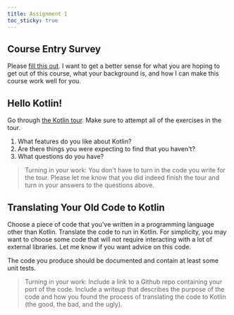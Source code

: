 ```yaml
---
title: Assignment 1
toc_sticky: true 
---
```


## Course Entry Survey


Please [fill this out](https://docs.google.com/forms/d/e/1FAIpQLScJegi7KGH3-TvK7R0ImdSJHRrENx9AuBfAB6pKXzm60bPncw/viewform).  I want to get a better sense for what you are hoping to get out of this course, what your background is, and how I can make this course work well for you.


## Hello Kotlin!

Go through [the Kotlin tour](https://kotlinlang.org/docs/kotlin-tour-welcome.html).  Make sure to attempt all of the exercises in the tour.

1. What features do you like about Kotlin?
2. Are there things you were expecting to find that you haven't?
3. What questions do you have?


> Turning in your work: You don't have to turn in the code you write for the tour.  Please let me know that you did indeed finish the tour and turn in your answers to the questions above.

## Translating Your Old Code to Kotlin

Choose a piece of code that you've written in a programming language other than Kotlin.  Translate the code to run in Kotlin.  For simplicity, you may want to choose some code that will not require interacting with a lot of external libraries.  Let me know if you want advice on this code.

The code you produce should be documented and contain at least some unit tests.

>  Turning in your work: Include a link to a Github repo containing your port of the code.  Include a writeup that describes the purpose of the code and how you found the process of translating the code to Kotlin (the good, the bad, and the ugly).

